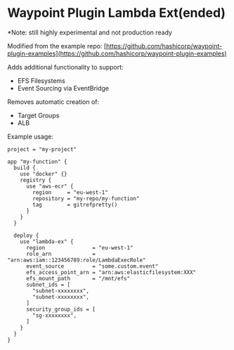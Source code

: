 # Waypoint Plugin Lambda Ext(ended)

*Note: still highly experimental and not production ready

Modified from the example repo: [https://github.com/hashicorp/waypoint-plugin-examples](https://github.com/hashicorp/waypoint-plugin-examples)

Adds additional functionality to support:
- EFS Filesystems
- Event Sourcing via EventBridge

Removes automatic creation of:
- Target Groups
- ALB

Example usage:

```
project = "my-project"

app "my-function" {
  build {
    use "docker" {}
    registry {
      use "aws-ecr" {
        region     = "eu-west-1"
        repository = "my-repo/my-function"
        tag        = gitrefpretty()
      }
    }
  }

  deploy {
    use "lambda-ex" {
      region               = "eu-west-1"
      role_arn             = "arn:aws:iam::123456789:role/LambdaExecRole"
      event_source         = "some.custom.event"
      efs_access_point_arn = "arn:aws:elasticfilesystem:XXX"
      efs_mount_path       = "/mnt/efs"
      subnet_ids = [
        "subnet-xxxxxxxx",
        "subnet-xxxxxxxx",
      ]
      security_group_ids = [
        "sg-xxxxxxxx",
      ]
    }
  }
}
```
